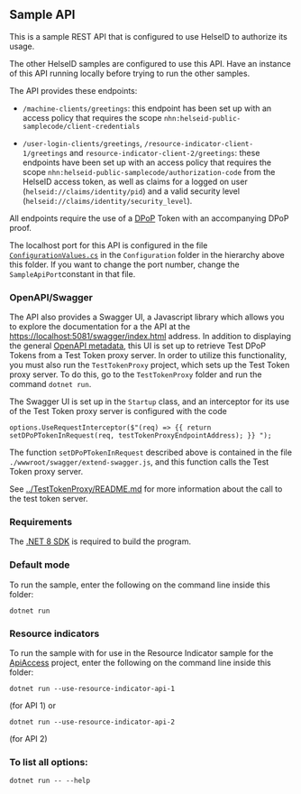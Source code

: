 ## Sample API

This is a sample REST API that is configured to use HelseID to authorize its usage.

The other HelseID samples are configured to use this API. Have an instance of this API running locally before trying to run the other samples.

The API provides these endpoints:

* `/machine-clients/greetings`: this endpoint has been set up with an access policy that requires the scope `nhn:helseid-public-samplecode/client-credentials`
 
* `/user-login-clients/greetings`, `/resource-indicator-client-1/greetings` and `resource-indicator-client-2/greetings`: these endpoints have been set up with an access policy that requires the scope
`nhn:helseid-public-samplecode/authorization-code` from the HelseID access token, as well as
claims for a logged on user (`helseid://claims/identity/pid`) and a valid security level (`helseid://claims/identity/security_level`).

All endpoints require the use of a [DPoP](https://www.rfc-editor.org/rfc/rfc9449) Token with an accompanying DPoP proof.

The localhost port for this API is configured in the file [`ConfigurationValues.cs`](../Configuration/ConfigurationValues.cs) in the `Configuration` folder in the hierarchy above this folder. If you want to change the port number, change the `SampleApiPort`constant in that file.

### OpenAPI/Swagger 

The API also provides a Swagger UI, a Javascript library which allows you to explore the documentation for a the API at the [https://localhost:5081/swagger/index.html](https://localhost:5081/swagger/index.html) address. 
In addition to displaying the general [OpenAPI metadata](https://swagger.io/specification/), this UI is set up to retrieve Test DPoP Tokens from a Test Token proxy server. In order to utilize this
functionality, you must also run the `TestTokenProxy` project, which sets up the Test Token proxy server. To do this, go to the `TestTokenProxy` folder and run the command `dotnet run`.

The Swagger UI is set up in the `Startup` class, and an interceptor for its use of the Test Token proxy server is configured with the code
```
options.UseRequestInterceptor($"(req) => {{ return setDPoPTokenInRequest(req, testTokenProxyEndpointAddress); }} ");
```
The function `setDPoPTokenInRequest` described above is contained in the file `./wwwroot/swagger/extend-swagger.js`, and this function 
calls the Test Token proxy server.

See [../TestTokenProxy/README.md](TestTokenProxy/README.md) for more information about the call to the test token server.

### Requirements

The [.NET 8 SDK](https://dotnet.microsoft.com/en-us/download/dotnet/8.0) is required to build the program.

### Default mode 

To run the sample, enter the following on the command line inside this folder:
```
dotnet run
```

### Resource indicators

To run the sample with for use in the Resource Indicator sample for the [ApiAccess](./ApiAccess/README.md) project, enter the following on the command line inside this folder:
```
dotnet run --use-resource-indicator-api-1
```
(for API 1) or 
```
dotnet run --use-resource-indicator-api-2
```
(for API 2)

### To list all options:
```
dotnet run -- --help
```
